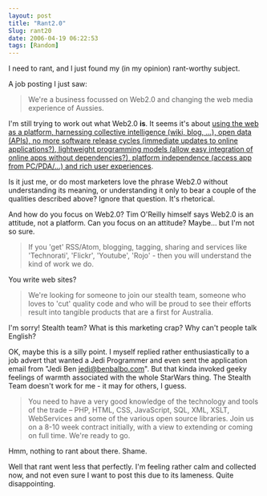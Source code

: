 ```yaml
---
layout: post
title: "Rant2.0"
Slug: rant20
date: 2006-04-19 06:22:53
tags: [Random]
---
```

I need to rant, and I just found my (in my opinion) rant-worthy subject.

A job posting I just saw:

> We're a business focussed on Web2.0 and changing the web media experience of Aussies.

I'm still trying to work out what Web2.0 **is**. It seems it's about [using the web as a platform, harnessing collective intelligence (wiki, blog, ...), open data (APIs), no more software release cycles (immediate updates to online applications?), lightweight programming models (allow easy integration of online apps without dependencies?), platform independence (access app from PC/PDA/...) and rich user experiences](http://www.oreillynet.com/pub/a/oreilly/tim/news/2005/09/30/what-is-web-20.html).

Is it just me, or do most marketers love the phrase Web2.0 without understanding its meaning, or understanding it only to bear a couple of the qualities described above? Ignore that question. It's rhetorical.

And how do you focus on Web2.0? Tim O'Reilly himself says Web2.0 is an attitude, not a platform. Can you focus on an attitude? Maybe... but I'm not so sure.

> If you 'get' RSS/Atom, blogging, tagging, sharing and services like 'Technorati', 'Flickr', 'Youtube', 'Rojo' - then you will understand the kind of work we do.

You write web sites?

> We're looking for someone to join our stealth team, someone who loves to 'cut' quality code and who will be proud to see their efforts result into tangible products that are a first for Australia.

I'm sorry! Stealth team? What is this marketing crap? Why can't people talk English?

OK, maybe this is a silly point. I myself replied rather enthusiastically to a job advert that wanted a Jedi Programmer and even sent the application email from "Jedi Ben <jedi@benbalbo.com>". But that kinda invoked geeky feelings of warmth associated with the whole StarWars thing. The Stealth Team doesn't work for me - it may for others, I guess.

> You need to have a very good knowledge of the technology and tools of the trade – PHP, HTML, CSS, JavaScript, SQL, XML, XSLT, WebServices and some of the various open source libraries. Join us on a 8-10 week contract initially, with a view to extending or coming on full time. We're ready to go.

Hmm, nothing to rant about there. Shame.

Well that rant went less that perfectly. I'm feeling rather calm and collected now, and not even sure I want to post this due to its lameness. Quite disappointing.
